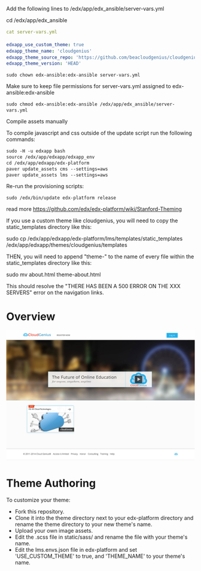 Add the following lines to /edx/app/edx_ansible/server-vars.yml

cd /edx/app/edx_ansible

```yml
cat server-vars.yml 

edxapp_use_custom_theme: true
edxapp_theme_name: 'cloudgenius'
edxapp_theme_source_repo: 'https://github.com/beacloudgenius/cloudgenius.git'
edxapp_theme_version: 'HEAD'
```

	sudo chown edx-ansible:edx-ansible server-vars.yml 

Make sure to keep file permissions for server-vars.yml assigned to edx-ansible:edx-ansible

	sudo chmod edx-ansible:edx-ansible /edx/app/edx_ansible/server-vars.yml
	
Compile assets manually

To compile javascript and css outside of the update script run the following commands:

	sudo -H -u edxapp bash
	source /edx/app/edxapp/edxapp_env
	cd /edx/app/edxapp/edx-platform
	paver update_assets cms --settings=aws
	paver update_assets lms --settings=aws


Re-run the provisioning scripts:

    sudo /edx/bin/update edx-platform release    

read more https://github.com/edx/edx-platform/wiki/Stanford-Theming 



If you use a custom theme like cloudgenius, you will need to copy the static_templates directory like this:

sudo cp /edx/app/edxapp/edx-platform/lms/templates/static_templates /edx/app/edxapp/themes/cloudgenius/templates

THEN, you will need to append "theme-" to the name of every file within the static_templates directory like this:

sudo mv about.html theme-about.html

This should resolve the "THERE HAS BEEN A 500 ERROR ON THE XXX SERVERS" error on the navigation links.


Overview
========

![Alt text](/default_theme_screenshot.jpg?raw=true "Open edX Default Theme Screenshot")

Theme Authoring
===============
To customize your theme:
- Fork this repository.
- Clone it into the theme directory next to your edx-platform directory and rename the theme directory to your new theme's name.
- Upload your own image assets.
- Edit the .scss file in static/sass/ and rename the file with your theme's name.
- Edit the lms.envs.json file in edx-platform and set 'USE_CUSTOM_THEME' to true, and 'THEME_NAME' to your theme's name.
